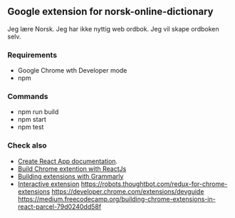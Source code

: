 ## Google extension for norsk-online-dictionary 
Jeg lære Norsk. Jeg har ikke nyttig web ordbok. Jeg vil skape ordboken selv.


### Requirements
* Google Chrome wth Developer mode
* npm



### Commands
* npm run build
* npm start
* npm test


### Check also
* [Create React App documentation](https://facebook.github.io/create-react-app/docs/getting-started).
* [Build Chrome extention with ReactJs](https://medium.com/@gilfink/building-a-chrome-extension-using-react-c5bfe45aaf36)
* [Building extensions with Grammarly](https://tech.grammarly.com/blog/building-browser-extensions-at-scale)
* [Interactive extension](https://blog.usejournal.com/making-an-interactive-chrome-extension-with-react-524483d7aa5d)
https://robots.thoughtbot.com/redux-for-chrome-extensions
https://developer.chrome.com/extensions/devguide
https://medium.freecodecamp.org/building-chrome-extensions-in-react-parcel-79d0240dd58f